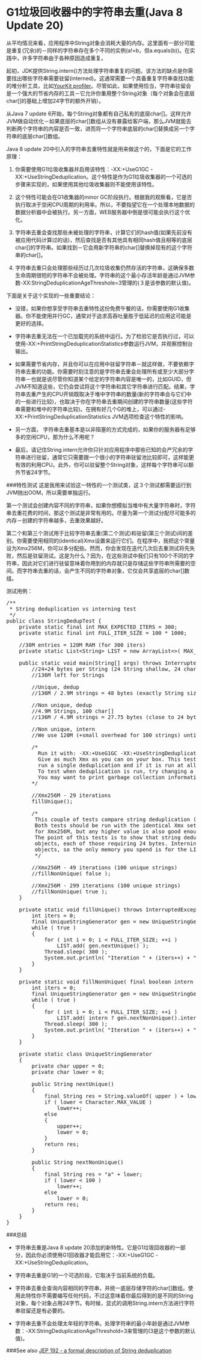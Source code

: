 G1垃圾回收器中的字符串去重(Java 8 Update 20)
================================
从平均情况来看，应用程序中String对象会消耗大量的内存。这里面有一部分可能是重复(冗余)的－同样的字符串存在多个不同的实例(a!=b，但a.equals(b))。在实践中，许多字符串由于各种原因造成重复。

起初，JDK提供String.intern()方法处理字符串重复的问题。该方法的缺点是你需要找出哪些字符串需要驻留(interned)。这通常需要一个具备重复字符串查找功能的堆分析工具，比如[YourKit profiler](http://www.yourkit.com/features/)。尽管如此，如果使用恰当，字符串驻留会是一个强大的节省内存的工具－它允许你重用整个String对象（每个对象会在底层char[]的基础上增加24字节的额外开销）。

从Java 7 update 6开始，每个String对象都有自己私有的底层char[]。这样允许JVM做自动优化－如果底层的char[]数组从没有暴露给客户端，那么JVM就能去判断两个字符串的内容是否一致，进而将一个字符串底层的char[]替换成另一个字符串的底层char[]数组。

Java 8 update 20中引入的字符串去重特性就是用来做这个的，下面是它的工作原理：

1. 你需要使用G1垃圾收集器并启用该特性：-XX:+UseG1GC -XX:+UseStringDeduplication。这个特性是作为G1垃圾收集器的一个可选的步骤来实现的，如果使用其他垃圾收集器则不能使用该特性。

2. 这个特性可能会在G1收集器的minor GC阶段执行。根据我的观察看，它是否执行取决于空闲CPU周期的利用率。所以，不要指望它在一个处理本地数据的数据分析器中会被执行。另一方面，WEB服务器中倒是很可能会执行这个优化。

3. 字符串去重会查找那些未被处理的字符串，计算它们的hash值(如果先前没有被应用代码计算过的话)，然后查找是否有其他具有相同hash值且相等的底层char[]的字符串。如果找到－它会用新字符串的char[]替换掉现有的这个字符串的char[]。

4. 字符串去重只会处理那些经历过几次垃圾收集仍然存活的字符串，这确保多数生命周期很短的字符串不会被处理。字符串的这个最小存活年龄是通过JVM参数-XX:StringDeduplicationAgeThreshole=3管理的(３是该参数的默认值)。

下面是关于这个实现的一些重要结论：

* 没错，如果你想享受字符串去重特性这份免费午餐的话，你需要使用G1收集器。你不能使用并行GC，通常对于追求高吞吐量胜于低延迟的应用这可能是更好的选择。

* 字符串去重无法在一个已加载完的系统中运行。为了检验它是否执行过，可以使用-XX:+PrintStringDeduplicationStatistics参数运行JVM，并观察控制台输出。

* 如果需要节省内存，并且你可以在应用中驻留字符串－就这样做，不要依赖字符串去重的功能。你需要时刻注意的是字符串去重会处理所有或至少大部分字符串－也就是说尽管你知道某个给定的字符串内容是唯一的，比如GUID，但JVM不知道这些，它仍会尝试将这个字符串和其它字符串进行匹配。结果，字符串去重产生的CPU开销既取决于堆中字符串的数量(新的字符串会与它们中的一些进行比较)，也取决于你在字符串去重期间创建的字符串数量(这些字符串需要和堆中的字符串比较)。在拥有好几个G的堆上，可以通过-XX:+PrintStringDeduplicationStatistics JVM选项检查这个特性的影响。

* 另一方面， 字符串去重基本是以非阻塞的方式完成的，如果你的服务器有足够多的空闲CPU，那为什么不用呢？

*  最后，请记住String.intern允许你只针对应用程序中那些已知的会产冗余的字符串进行驻留，通常它只需要跟一个很小的字符串驻留池比较即可，这样能更有效的利用CPU。此外，你可以驻留整个String对象，这样每个字符串可以额外节省24字节。

###特性测试
这是我用来试验这一特性的一个测试类，这３个测试都需要运行到JVM抛出OOM，所以需要单独运行。

第一个测试会创建内容不同的字符串，如果你想模拟当堆中有大量字符串时，字符串去重花费的时间，那这个测试是非常有用的。尽量为第一个测试分配尽可能多的内存－创建的字符串越多，去重效果越好。

第二个和第三个测试用于比较字符串去重(第二个测试)和驻留(第三个测试)间的差别。你需要使用相同的(identical)Xmx设置来运行它们。在程序中，我把这个常量设为Xmx256M，你可以多分配些。然而，你会发现在迭代几次后去重测试将先失败，然后是驻留测试。这是为什么？因为，在这些测试中我们只有100个不同的字符串，因此对它们进行驻留意味着你用到的内存就只是存储这些字符串所需要的空间。而字符串去重的话，会产生不同的字符串对象，它仅会共享底层的char[]数组。

测试用例：

<pre class="no-parse">
/**
 * String deduplication vs interning test
 */
public class StringDedupTest {
    private static final int MAX_EXPECTED_ITERS = 300;
    private static final int FULL_ITER_SIZE = 100 * 1000;

    //30M entries = 120M RAM (for 300 iters)
    private static List&lt;String&gt; LIST = new ArrayList&lt;&gt;( MAX_EXPECTED_ITERS * FULL_ITER_SIZE );

    public static void main(String[] args) throws InterruptedException {
        //24+24 bytes per String (24 String shallow, 24 char[])
        //136M left for Strings

        //Unique, dedup
        //136M / 2.9M strings = 48 bytes (exactly String size)

        //Non unique, dedup
        //4.9M Strings, 100 char[]
        //136M / 4.9M strings = 27.75 bytes (close to 24 bytes per String + small overhead

        //Non unique, intern
        //We use 120M (+small overhead for 100 strings) until very late, but can't extend ArrayList 3 times - we don't have 360M

        /*
          Run it with: -XX:+UseG1GC -XX:+UseStringDeduplication -XX:+PrintStringDeduplicationStatistics
          Give as much Xmx as you can on your box. This test will show you how long does it take to
          run a single deduplication and if it is run at all.
          To test when deduplication is run, try changing a parameter of Thread.sleep or comment it out.
          You may want to print garbage collection information using -XX:+PrintGCDetails -XX:+PrintGCTimestamps
        */

        //Xmx256M - 29 iterations
        fillUnique();

        /*
         This couple of tests compare string deduplication (first test) with string interning.
         Both tests should be run with the identical Xmx setting. I have tuned the constants in the program
         for Xmx256M, but any higher value is also good enough.
         The point of this tests is to show that string deduplication still leaves you with distinct String
         objects, each of those requiring 24 bytes. Interning, on the other hand, return you existing String
         objects, so the only memory you spend is for the LIST object.
         */

        //Xmx256M - 49 iterations (100 unique strings)
        //fillNonUnique( false );

        //Xmx256M - 299 iterations (100 unique strings)
        //fillNonUnique( true );
    }

    private static void fillUnique() throws InterruptedException {
        int iters = 0;
        final UniqueStringGenerator gen = new UniqueStringGenerator();
        while ( true )
        {
            for ( int i = 0; i &lt; FULL_ITER_SIZE; ++i )
                LIST.add( gen.nextUnique() );
            Thread.sleep( 300 );
            System.out.println( "Iteration " + (iters++) + " finished" );
        }
    }

    private static void fillNonUnique( final boolean intern ) throws InterruptedException {
        int iters = 0;
        final UniqueStringGenerator gen = new UniqueStringGenerator();
        while ( true )
        {
            for ( int i = 0; i &lt; FULL_ITER_SIZE; ++i )
                LIST.add( intern ? gen.nextNonUnique().intern() : gen.nextNonUnique() );
            Thread.sleep( 300 );
            System.out.println( "Iteration " + (iters++) + " finished" );
        }
    }

    private static class UniqueStringGenerator
    {
        private char upper = 0;
        private char lower = 0;

        public String nextUnique()
        {
            final String res = String.valueOf( upper ) + lower;
            if ( lower &lt; Character.MAX_VALUE )
                lower++;
            else
            {
                upper++;
                lower = 0;
            }
            return res;
        }

        public String nextNonUnique()
        {
            final String res = "a" + lower;
            if ( lower &lt; 100 )
                lower++;
            else
                lower = 0;
            return res;
        }
    }
}
</pre>

###总结
* 字符串去重是Java 8 update 20添加的新特性。它是G1垃圾回收器的一部分，因此你必须使用G1回收器才能启用它：-XX:+UseG1GC -XX:+UseStringDeduplication。

* 字符串去重是G1的一个可选阶段，它取决于当前系统的负载。

* 字符串去重会查询内容相同的字符串，并统一底层存储字符的char[]数组。使用此特性你不需要编写任何代码，不过这意味着你最后得到的是不同的String对象，每个对象占用24字节。有时候，显式的调用String.intern方法进行字符串驻留还是有必要的。

* 字符串去重不会处理太年轻的字符串。处理字符串的最小年龄是通过JVM参数：-XX:StringDeduplicationAgeThreshold=3来管理的(3是这个参数的默认值)。

###See also
[JEP 192 - a formal description of String deduplication](http://openjdk.java.net/jeps/192)
